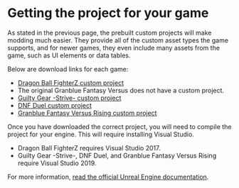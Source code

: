 # Getting the project for your game

As stated in the previous page, the prebuilt custom projects will make modding much easier. They provide all of the custom asset types the game supports, and for newer games, they even include many assets from the game, such as UI elements or data tables. 

Below are download links for each game:

- [Dragon Ball FighterZ custom project](https://drive.google.com/file/d/1-wjbe0aE4Xs8S7AunSB0XtAE-sSZsOnW/view?usp=sharing)
- The original Granblue Fantasy Versus does not have a custom project.
- [Guilty Gear -Strive- custom project](https://1drv.ms/u/s!ApT7KvOr_B0hgcnnF_wKrCaxCVbm8yg?e=SAufMR)
- [DNF Duel custom project](https://1drv.ms/u/s!ApT7KvOr_B0hgY3rUBgqs787KHi5_iY?e=xKuxrI)
- [Granblue Fantasy Versus Rising custom project](https://drive.google.com/file/d/1aA1WYxkxpOUpNqSi5kANLUhh4Ja7A_4l/view?usp=drive_link)

Once you have downloaded the correct project, you will need to compile the project for your engine. This will require installing Visual Studio. 

- Dragon Ball FighterZ requires Visual Studio 2017.
- Guilty Gear -Strive-, DNF Duel, and Granblue Fantasy Versus Rising require Visual Studio 2019.

For more information, [read the official Unreal Engine documentation](https://docs.unrealengine.com/4.26/en-US/ProductionPipelines/DevelopmentSetup/VisualStudioSetup/).